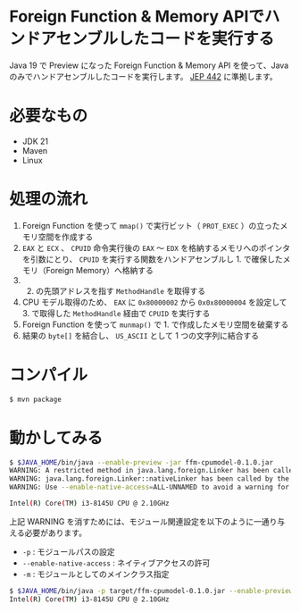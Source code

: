 Foreign Function & Memory APIでハンドアセンブルしたコードを実行する
===================

Java 19 で Preview になった Foreign Function & Memory API を使って、Java のみでハンドアセンブルしたコードを実行します。 [JEP 442](https://openjdk.org/jeps/442) に準拠します。

# 必要なもの

* JDK 21
* Maven
* Linux

# 処理の流れ

1. Foreign Function を使って `mmap()` で実行ビット（ `PROT_EXEC` ）の立ったメモリ空間を作成する
2. `EAX` と `ECX` 、 `CPUID` 命令実行後の `EAX` ～ `EDX` を格納するメモリへのポインタを引数にとり、 `CPUID` を実行する関数をハンドアセンブルし 1. で確保したメモリ（Foreign Memory）へ格納する
3. 2. の先頭アドレスを指す `MethodHandle` を取得する
4. CPU モデル取得のため、 `EAX` に `0x80000002` から `0x0x80000004` を設定して 3. で取得した `MethodHandle` 経由で `CPUID` を実行する
5. Foreign Function を使って `munmap()` で 1. で作成したメモリ空間を破棄する
6. 結果の `byte[]` を結合し、 `US_ASCII` として 1 つの文字列に結合する

# コンパイル

```bash
$ mvn package
```

# 動かしてみる

```bash
$ $JAVA_HOME/bin/java --enable-preview -jar ffm-cpumodel-0.1.0.jar
WARNING: A restricted method in java.lang.foreign.Linker has been called
WARNING: java.lang.foreign.Linker::nativeLinker has been called by the unnamed module
WARNING: Use --enable-native-access=ALL-UNNAMED to avoid a warning for this module

Intel(R) Core(TM) i3-8145U CPU @ 2.10GHz
```

上記 WARNING を消すためには、モジュール関連設定を以下のように一通り与える必要があります。

* `-p` : モジュールパスの設定
* `--enable-native-access` : ネイティブアクセスの許可
* `-m` : モジュールとしてのメインクラス指定

```bash
$ $JAVA_HOME/bin/java -p target/ffm-cpumodel-0.1.0.jar --enable-preview --enable-native-access=com.yasuenag.garakuta.ffm.cpuid -m com.yasuenag.garakuta.ffm.cpuid/com.yasuenag.garakuta.ffm.cpuid.Main
Intel(R) Core(TM) i3-8145U CPU @ 2.10GHz
```
